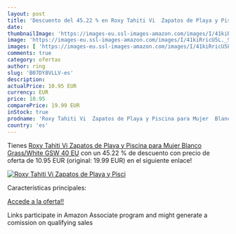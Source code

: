 ```yaml
---
layout: post
title: 'Descuento del 45.22 % en Roxy Tahiti Vi  Zapatos de Playa y Pisci'
date: 
thumbnailImage: 'https://images-eu.ssl-images-amazon.com/images/I/41kiRricU5L._SL200_.jpg'
image: 'https://images-eu.ssl-images-amazon.com/images/I/41kiRricU5L._SL200_.jpg'
images: [ 'https://images-eu.ssl-images-amazon.com/images/I/41kiRricU5L._SL200_.jpg' ]
comments: true
category: ofertas
author: ring
slug: 'B07DY8VLLV-es'
description:
actualPrice: 10.95 EUR
currency: EUR
price: 10.95
comparePrice: 19.99 EUR
inStock: true
prodname: 'Roxy Tahiti Vi  Zapatos de Playa y Piscina para Mujer  Blanco  Grass/White GSW   40 EU'
country: 'es'
---
```


Tienes [Roxy Tahiti Vi  Zapatos de Playa y Piscina para Mujer  Blanco  Grass/White GSW   40 EU](https://www.amazon.es/dp/B07DY8VLLV/?tag=tolees-21) con un 45.22 % de descuento con precio de oferta de 10.95 EUR (original: 19.99 EUR) en el siguiente enlace!

[![Roxy Tahiti Vi  Zapatos de Playa y Pisci](https://images-eu.ssl-images-amazon.com/images/I/41kiRricU5L._SL200_.jpg)](https://www.amazon.es/dp/B07DY8VLLV/?tag=tolees-21)

Características principales:


[Accede a la oferta!!](https://www.amazon.es/dp/B07DY8VLLV/?tag=tolees-21)

Links participate in Amazon Associate program and might generate a comission on qualifying sales



